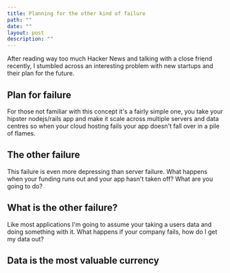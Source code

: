 ```yaml
---
title: Planning for the other kind of failure
path: ""
date: ""
layout: post
description: ""
---
```

After reading way too much Hacker News and talking with a close friend recently, I stumbled across an interesting problem with new startups and their plan for the future.

## Plan for failure
For those not familiar with this concept it's a fairly simple one, you take your hipster nodejs/rails app and make it scale across multiple servers and data centres so when your cloud hosting fails your app doesn't fall over in a pile of flames.

## The other failure
This failure is even more depressing than server failure. What happens when your funding runs out and your app hasn't taken off? What are you going to do?

## What is the other failure?
Like most applications I'm going to assume your taking a users data and doing something with it. What happens if your company fails, how do I get my data out?

## Data is the most valuable currency

